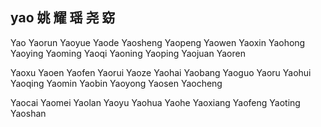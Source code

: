 yao 姚 耀 瑶 尧 窈
---

Yao Yaorun Yaoyue Yaode Yaosheng Yaopeng Yaowen Yaoxin Yaohong Yaoying Yaoming Yaoqi Yaoning Yaoping Yaojuan Yaoren 

Yaoxu Yaoen Yaofen Yaorui Yaoze Yaohai Yaobang Yaoguo Yaoru Yaohui Yaoqing Yaomin Yaobin Yaoyong Yaosen Yaocheng 

Yaocai Yaomei Yaolan Yaoyu Yaohua Yaohe Yaoxiang Yaofeng Yaoting Yaoshan 
